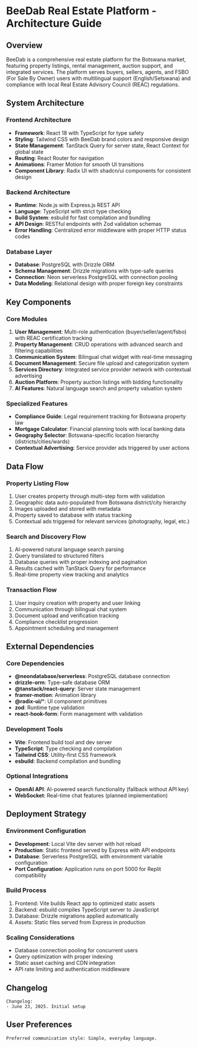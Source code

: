 # BeeDab Real Estate Platform - Architecture Guide

## Overview

BeeDab is a comprehensive real estate platform for the Botswana market, featuring property listings, rental management, auction support, and integrated services. The platform serves buyers, sellers, agents, and FSBO (For Sale By Owner) users with multilingual support (English/Setswana) and compliance with local Real Estate Advisory Council (REAC) regulations.

## System Architecture

### Frontend Architecture
- **Framework**: React 18 with TypeScript for type safety
- **Styling**: Tailwind CSS with BeeDab brand colors and responsive design
- **State Management**: TanStack Query for server state, React Context for global state
- **Routing**: React Router for navigation
- **Animations**: Framer Motion for smooth UI transitions
- **Component Library**: Radix UI with shadcn/ui components for consistent design

### Backend Architecture
- **Runtime**: Node.js with Express.js REST API
- **Language**: TypeScript with strict type checking
- **Build System**: esbuild for fast compilation and bundling
- **API Design**: RESTful endpoints with Zod validation schemas
- **Error Handling**: Centralized error middleware with proper HTTP status codes

### Database Layer
- **Database**: PostgreSQL with Drizzle ORM
- **Schema Management**: Drizzle migrations with type-safe queries
- **Connection**: Neon serverless PostgreSQL with connection pooling
- **Data Modeling**: Relational design with proper foreign key constraints

## Key Components

### Core Modules
1. **User Management**: Multi-role authentication (buyer/seller/agent/fsbo) with REAC certification tracking
2. **Property Management**: CRUD operations with advanced search and filtering capabilities
3. **Communication System**: Bilingual chat widget with real-time messaging
4. **Document Management**: Secure file upload and categorization system
5. **Services Directory**: Integrated service provider network with contextual advertising
6. **Auction Platform**: Property auction listings with bidding functionality
7. **AI Features**: Natural language search and property valuation system

### Specialized Features
- **Compliance Guide**: Legal requirement tracking for Botswana property law
- **Mortgage Calculator**: Financial planning tools with local banking data
- **Geography Selector**: Botswana-specific location hierarchy (districts/cities/wards)
- **Contextual Advertising**: Service provider ads triggered by user actions

## Data Flow

### Property Listing Flow
1. User creates property through multi-step form with validation
2. Geographic data auto-populated from Botswana district/city hierarchy
3. Images uploaded and stored with metadata
4. Property saved to database with status tracking
5. Contextual ads triggered for relevant services (photography, legal, etc.)

### Search and Discovery Flow
1. AI-powered natural language search parsing
2. Query translated to structured filters
3. Database queries with proper indexing and pagination
4. Results cached with TanStack Query for performance
5. Real-time property view tracking and analytics

### Transaction Flow
1. User inquiry creation with property and user linking
2. Communication through bilingual chat system
3. Document upload and verification tracking
4. Compliance checklist progression
5. Appointment scheduling and management

## External Dependencies

### Core Dependencies
- **@neondatabase/serverless**: PostgreSQL database connection
- **drizzle-orm**: Type-safe database ORM
- **@tanstack/react-query**: Server state management
- **framer-motion**: Animation library
- **@radix-ui/***: UI component primitives
- **zod**: Runtime type validation
- **react-hook-form**: Form management with validation

### Development Tools
- **Vite**: Frontend build tool and dev server
- **TypeScript**: Type checking and compilation
- **Tailwind CSS**: Utility-first CSS framework
- **esbuild**: Backend compilation and bundling

### Optional Integrations
- **OpenAI API**: AI-powered search functionality (fallback without API key)
- **WebSocket**: Real-time chat features (planned implementation)

## Deployment Strategy

### Environment Configuration
- **Development**: Local Vite dev server with hot reload
- **Production**: Static frontend served by Express with API endpoints
- **Database**: Serverless PostgreSQL with environment variable configuration
- **Port Configuration**: Application runs on port 5000 for Replit compatibility

### Build Process
1. Frontend: Vite builds React app to optimized static assets
2. Backend: esbuild compiles TypeScript server to JavaScript
3. Database: Drizzle migrations applied automatically
4. Assets: Static files served from Express in production

### Scaling Considerations
- Database connection pooling for concurrent users
- Query optimization with proper indexing
- Static asset caching and CDN integration
- API rate limiting and authentication middleware

## Changelog

```
Changelog:
- June 23, 2025. Initial setup
```

## User Preferences

```
Preferred communication style: Simple, everyday language.
```